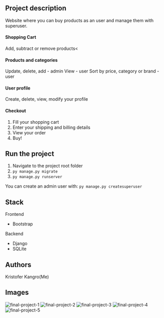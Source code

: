 
## Project description

Website where you can buy products as an user and manage them with superuser.

#### Shopping Cart
Add, subtract or remove products<

#### Products and categories
Update, delete, add - admin
View - user
Sort by price, category or brand - user

#### User profile
Create, delete, view, modify your profile

#### Checkout 
1. Fill your shopping cart
2. Enter your shipping and billing details
4. View your order
5. Buy!

## Run the project
1. Navigate to the project root folder
2. ``` py manage.py migrate ```
3. ``` py manage.py runserver ```

You can create an admin user with:  ``` py manage.py createsuperuser ```

## Stack

Frontend
- Bootstrap

Backend
- Django
- SQLite

## Authors
Kristofer Kangro(Me)

## Images
![final-project-1](https://user-images.githubusercontent.com/69897943/116808434-69221f80-ab41-11eb-9db2-578b37ea8b90.PNG)
![final-project-2](https://user-images.githubusercontent.com/69897943/116808435-6a534c80-ab41-11eb-8372-88e3170ec78f.PNG)
![final-project-3](https://user-images.githubusercontent.com/69897943/116808436-6aebe300-ab41-11eb-8284-a7b4b8f0e6fe.PNG)
![final-project-4](https://user-images.githubusercontent.com/69897943/116808437-6aebe300-ab41-11eb-847e-2f0854926b79.PNG)
![final-project-5](https://user-images.githubusercontent.com/69897943/116808438-6b847980-ab41-11eb-849c-b1eb1a853045.PNG)





